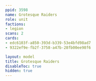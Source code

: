 ```yaml
---
ppid: 3598
name: Grotesque Raiders
role: unit
factions:
- legion
scans: 2
cards:
- edc6103f-a850-393d-b339-53e4bfd98ad7
- 9322ef9e-fb2f-3758-a47b-28fb00ee98f6

layout: model
title: Grotesque Raiders
disableToc: true
hidden: true
---
```

